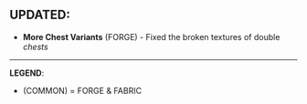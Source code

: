 ## UPDATED:
- **More Chest Variants** (FORGE) - Fixed the broken textures of double _chests_

---
**LEGEND**:
- (COMMON) = FORGE & FABRIC